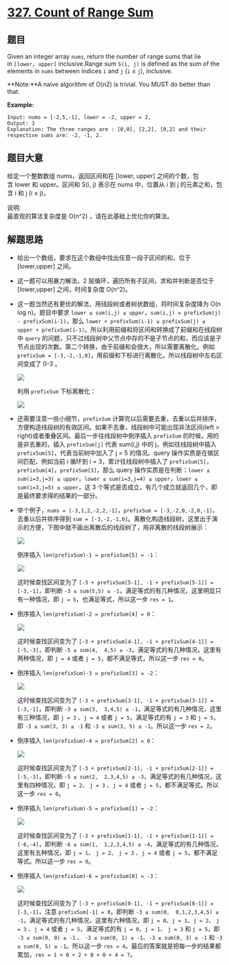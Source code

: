 # [327. Count of Range Sum](https://leetcode.com/problems/count-of-range-sum/)


## 题目

Given an integer array `nums`, return the number of range sums that lie in `[lower, upper]` inclusive.Range sum `S(i, j)` is defined as the sum of the elements in `nums` between indices `i` and `j` (`i` ≤ `j`), inclusive.

**Note:**A naive algorithm of O(n2) is trivial. You MUST do better than that.

**Example:**

    Input: nums = [-2,5,-1], lower = -2, upper = 2,
    Output: 3 
    Explanation: The three ranges are : [0,0], [2,2], [0,2] and their respective sums are: -2, -1, 2.


## 题目大意


给定一个整数数组 nums，返回区间和在 [lower, upper] 之间的个数，包含 lower 和 upper。区间和 S(i, j) 表示在 nums 中，位置从 i 到 j 的元素之和，包含 i 和 j (i ≤ j)。

说明:   
最直观的算法复杂度是 O(n^2) ，请在此基础上优化你的算法。


## 解题思路

- 给出一个数组，要求在这个数组中找出任意一段子区间的和，位于 [lower,upper] 之间。
- 这一题可以用暴力解法，2 层循环，遍历所有子区间，求和并判断是否位于 [lower,upper] 之间，时间复杂度 O(n^2)。
- 这一题当然还有更优的解法，用线段树或者树状数组，将时间复杂度降为 O(n log n)。题目中要求 `lower ≤ sum(i,j) ≤ upper`，`sum(i,j) = prefixSum(j) - prefixSum(i-1)`，那么 `lower + prefixSum(i-1) ≤ prefixSum(j) ≤ upper + prefixSum(i-1)`。所以利用前缀和将区间和转换成了前缀和在线段树中 `query` 的问题，只不过线段树中父节点中存的不是子节点的和，而应该是子节点出现的次数。第二个转换，由于前缀和会很大，所以需要离散化。例如 `prefixSum = [-3,-2,-1,0]`，用前缀和下标进行离散化，所以线段树中左右区间变成了 0-3 。

    ![](https://img.halfrost.com/Leetcode/leetcode_327_0.png)

    利用 `prefixSum` 下标离散化：

    ![](https://img.halfrost.com/Leetcode/leetcode_327_1.png)

- 还需要注意一些小细节，`prefixSum` 计算完以后需要去重，去重以后并排序，方便构造线段树的有效区间。如果不去重，线段树中可能出现非法区间(left > right)或者重叠区间。最后一步往线段树中倒序插入 `prefixSum` 的时候，用的是非去重的，插入 `prefixSum[j]` 代表 sum(i,j) 中的 j，例如往线段树中插入 `prefixSum[5]`，代表当前树中加入了 j = 5 的情况。query 操作实质是在做区间匹配，例如当前 i 循环到 i = 3，累计往线段树中插入了 `prefixSum[5]`，`prefixSum[4]`，`prefixSum[3]`，那么 query 操作实质是在判断：`lower ≤ sum(i=3,j=3) ≤ upper`，`lower ≤ sum(i=3,j=4) ≤ upper`，`lower ≤ sum(i=3,j=5) ≤ upper`，这 3 个等式是否成立，有几个成立就返回几个，即是最终要求得的结果的一部分。
- 举个例子，`nums = [-3,1,2,-2,2,-1]`，`prefixSum = [-3,-2,0,-2,0,-1]`，去重以后并排序得到 `sum = [-3,-2,-1,0]`。离散化构造线段树，这里出于演示的方便，下图中就不画出离散后的线段树了，用非离散的线段树展示：

    ![](https://img.halfrost.com/Leetcode/leetcode_327_2_.png)

    倒序插入 `len(prefixSum)-1 = prefixSum[5] = -1`：

    ![](https://img.halfrost.com/Leetcode/leetcode_327_3_.png)

    这时候查找区间变为了 `[-3 + prefixSum[5-1], -1 + prefixSum[5-1]] = [-3,-1]`，即判断 `-3 ≤ sum(5,5) ≤ -1`，满足等式的有几种情况，这里明显只有一种情况，即 `j = 5`，也满足等式，所以这一步 `res = 1`。

- 倒序插入 `len(prefixSum)-2 = prefixSum[4] = 0`：

    ![](https://img.halfrost.com/Leetcode/leetcode_327_4_.png)

    这时候查找区间变为了 `[-3 + prefixSum[4-1], -1 + prefixSum[4-1]] = [-5,-3]`，即判断 `-5 ≤ sum(4,  4,5) ≤ -3`，满足等式的有几种情况，这里有两种情况，即 `j = 4` 或者 `j = 5`，都不满足等式，所以这一步 `res = 0`。

- 倒序插入 `len(prefixSum)-3 = prefixSum[3] = -2`：

    ![](https://img.halfrost.com/Leetcode/leetcode_327_5_.png)

    这时候查找区间变为了 `[-3 + prefixSum[3-1], -1 + prefixSum[3-1]] = [-3,-1]`，即判断 `-3 ≤ sum(3,  3,4,5) ≤ -1`，满足等式的有几种情况，这里有三种情况，即 `j = 3` 、`j = 4` 或者 `j = 5`，满足等式的有 `j = 3` 和 `j = 5`，即 `-3 ≤ sum(3, 3) ≤ -1` 和 `-3 ≤ sum(3, 5) ≤ -1`。所以这一步 `res = 2`。

- 倒序插入 `len(prefixSum)-4 = prefixSum[2] = 0`：

    ![](https://img.halfrost.com/Leetcode/leetcode_327_6_.png)

    这时候查找区间变为了 `[-3 + prefixSum[2-1], -1 + prefixSum[2-1]] = [-5,-3]`，即判断 `-5 ≤ sum(2,  2,3,4,5) ≤ -3`，满足等式的有几种情况，这里有四种情况，即 `j = 2`、 `j = 3` 、`j = 4` 或者 `j = 5`，都不满足等式。所以这一步 `res = 0`。

- 倒序插入 `len(prefixSum)-5 = prefixSum[1] = -2`：

    ![](https://img.halfrost.com/Leetcode/leetcode_327_7_.png)

    这时候查找区间变为了 `[-3 + prefixSum[1-1], -1 + prefixSum[1-1]] = [-6,-4]`，即判断 `-6 ≤ sum(1,  1,2,3,4,5) ≤ -4`，满足等式的有几种情况，这里有五种情况，即 `j = 1`、 `j = 2`、 `j = 3` 、`j = 4` 或者 `j = 5`，都不满足等式。所以这一步 `res = 0`。

- 倒序插入 `len(prefixSum)-6 = prefixSum[0] = -3`：

    ![](https://img.halfrost.com/Leetcode/leetcode_327_8_.png)

    这时候查找区间变为了 `[-3 + prefixSum[0-1], -1 + prefixSum[0-1]] = [-3,-1]`，注意 `prefixSum[-1] = 0`，即判断 `-3 ≤ sum(0,  0,1,2,3,4,5) ≤ -1`，满足等式的有几种情况，这里有六种情况，即 `j = 0`、`j = 1`、`j = 2`、 `j = 3` 、`j = 4` 或者 `j = 5`，满足等式的有 `j = 0`、`j = 1`、 `j = 3` 和 `j = 5`，即 `-3 ≤ sum(0, 0) ≤ -1` 、 `-3 ≤ sum(0, 1) ≤ -1`、`-3 ≤ sum(0, 3) ≤ -1` 和 `-3 ≤ sum(0, 5) ≤ -1`。所以这一步 `res = 4`。最后的答案就是把每一步的结果都累加，`res = 1 + 0 + 2 + 0 + 0 + 4 = 7`。
